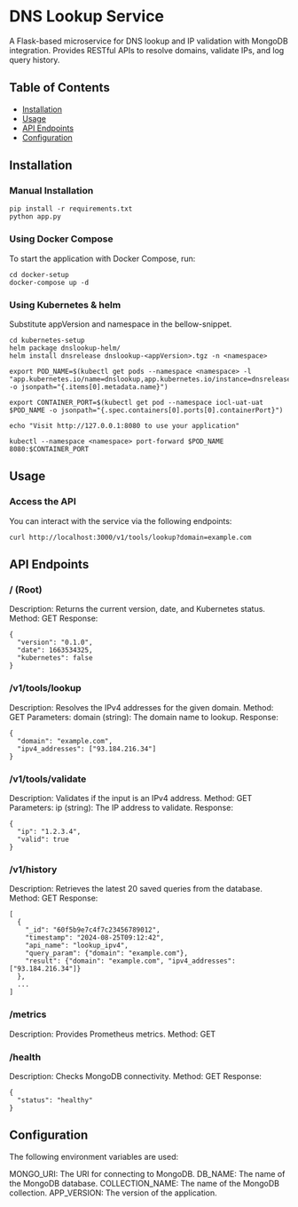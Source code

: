 # DNS Lookup Service

A Flask-based microservice for DNS lookup and IP validation with MongoDB integration. Provides RESTful APIs to resolve domains, validate IPs, and log query history.

## Table of Contents
- [Installation](#installation)
- [Usage](#usage)
- [API Endpoints](#api-endpoints)
- [Configuration](#configuration)

## Installation

### Manual Installation
```
pip install -r requirements.txt
python app.py
```

### Using Docker Compose
To start the application with Docker Compose, run:
```
cd docker-setup
docker-compose up -d
```

### Using Kubernetes & helm
Substitute appVersion and namespace in the bellow-snippet.
```
cd kubernetes-setup
helm package dnslookup-helm/
helm install dnsrelease dnslookup-<appVersion>.tgz -n <namespace>

export POD_NAME=$(kubectl get pods --namespace <namespace> -l "app.kubernetes.io/name=dnslookup,app.kubernetes.io/instance=dnsrelease" -o jsonpath="{.items[0].metadata.name}")

export CONTAINER_PORT=$(kubectl get pod --namespace iocl-uat-uat $POD_NAME -o jsonpath="{.spec.containers[0].ports[0].containerPort}")

echo "Visit http://127.0.0.1:8080 to use your application"

kubectl --namespace <namespace> port-forward $POD_NAME 8080:$CONTAINER_PORT
```

## Usage
### Access the API
You can interact with the service via the following endpoints:

```
curl http://localhost:3000/v1/tools/lookup?domain=example.com
```

## API Endpoints
### / (Root)
Description: Returns the current version, date, and Kubernetes status.
Method: GET
Response:
```
{
  "version": "0.1.0",
  "date": 1663534325,
  "kubernetes": false
}
```

### /v1/tools/lookup
Description: Resolves the IPv4 addresses for the given domain.
Method: GET
Parameters:
    domain (string): The domain name to lookup.
Response:
```
{
  "domain": "example.com",
  "ipv4_addresses": ["93.184.216.34"]
}
```

### /v1/tools/validate
Description: Validates if the input is an IPv4 address.
Method: GET
Parameters:
    ip (string): The IP address to validate.
Response:
```
{
  "ip": "1.2.3.4",
  "valid": true
}
```

### /v1/history
Description: Retrieves the latest 20 saved queries from the database.
Method: GET
Response:
```
[
  {
    "_id": "60f5b9e7c4f7c23456789012",
    "timestamp": "2024-08-25T09:12:42",
    "api_name": "lookup_ipv4",
    "query_param": {"domain": "example.com"},
    "result": {"domain": "example.com", "ipv4_addresses": ["93.184.216.34"]}
  },
  ...
]

```
### /metrics
Description: Provides Prometheus metrics.
Method: GET


### /health
Description: Checks MongoDB connectivity.
Method: GET
Response:
```
{
  "status": "healthy"
}
```

## Configuration
The following environment variables are used:

MONGO_URI: The URI for connecting to MongoDB.
DB_NAME: The name of the MongoDB database.
COLLECTION_NAME: The name of the MongoDB collection.
APP_VERSION: The version of the application.

